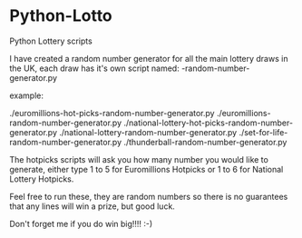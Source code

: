 # Python-Lotto
Python Lottery scripts

I have created a random number generator for all the main lottery draws in the UK,
each draw has it's own script named:  <lottery name>-random-number-generator.py


example:

./euromillions-hot-picks-random-number-generator.py
./euromillions-random-number-generator.py
./national-lottery-hot-picks-random-number-generator.py
./national-lottery-random-number-generator.py
./set-for-life-random-number-generator.py
./thunderball-random-number-generator.py


The hotpicks scripts will ask you how many number you would like to generate,
either type 1 to 5 for Euromillions Hotpicks or 1 to 6 for National Lottery Hotpicks.

Feel free to run these, they are random numbers so there is no guarantees that any lines
will win a prize, but good luck.

Don't forget me if you do win big!!!!  :-)
